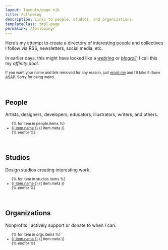 ```yaml
---
layout: layouts/page.njk
title: Following
description: Links to people, studios, and organizations.
templateClass: tmpl-page
permalink: /following/
---
```


Here’s my attempt to create a directory of interesting people and collectives I follow via RSS, newsletters, social media, etc. 

In earlier days, this might have looked like a <em>[webring](https://indieweb.org/webring)</em> or <em>[blogroll](https://indieweb.org/blogroll)</em>. I call this my <em>affinity&nbsp;pool</em>.

<small>If you want your name and link removed for any reason, just [email me](mailto:nick@nicksimson.com) and I’ll take it down <abbr title="as soon as possible">ASAP</abbr>. Sorry for being&nbsp;weird.</small>

&nbsp;

## People

Artists, designers, developers, educators, illustrators, writers, and&nbsp;others.

<div>
<small><ul class="list-unstyled list-following">
  {% for item in people.items %}
  <li><a href="{{ item.url }}" target="_blank">{{ item.name }}</a> <span class="text-meta">{{ item.meta }}</span>
  </li>
  {% endfor %}
</ul></small>
</div>

&nbsp;

## Studios

Design studios creating interesting work.

<div>
<small><ul class="list-unstyled list-following">
  {% for item in studios.items %}
  <li><a href="{{ item.url }}" target="_blank">{{ item.name }}</a> <span class="text-meta">{{ item.meta }}</span>
  </li>
  {% endfor %}
</ul></small>
</div>

&nbsp;

## Organizations

Nonprofits I actively support or donate to when I can.

<div>
<small><ul class="list-unstyled list-following">
  {% for item in orgs.items %}
  <li><a href="{{ item.url }}" target="_blank">{{ item.name }}</a> <span class="text-meta">{{ item.meta }}</span>
  </li>
  {% endfor %}
</ul></small>
</div>